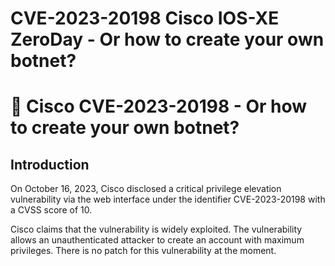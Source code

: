 # CVE-2023-20198 Cisco IOS-XE ZeroDay - Or how to create your own botnet?


# 🧟 Cisco CVE-2023-20198 - Or how to create your own botnet?

## Introduction

On October 16, 2023, Cisco disclosed a critical privilege elevation vulnerability via the web interface under the identifier CVE-2023-20198 with a CVSS score of 10.

Cisco claims that the vulnerability is widely exploited. The vulnerability allows an unauthenticated attacker to create an account with maximum privileges. There is no patch for this vulnerability at the moment.
